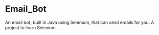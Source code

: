 # Email_Bot
An email bot, built in Java using Selenium, that can send emails for you. A project to learn Selenium.
